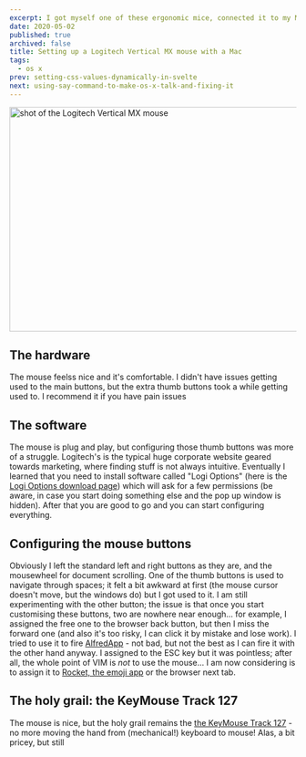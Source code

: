 ```yaml
---
excerpt: I got myself one of these ergonomic mice, connected it to my Mac and configured the extra buttons. I like it
date: 2020-05-02
published: true
archived: false
title: Setting up a Logitech Vertical MX mouse with a Mac
tags:
  - os x
prev: setting-css-values-dynamically-in-svelte
next: using-say-command-to-make-os-x-talk-and-fixing-it
---
```


<a href="https://www.logitech.com/en-us/product/mx-vertical-ergonomic-mouse" title="Logitech product page for the Vertical MX mouse"><img class="intro-image" src="https://www.logitech.com/assets/65520/10/mx-vertical-pdp.jpg" width="700" height="394" alt="shot of the Logitech Vertical MX mouse"></a>

## The hardware

The mouse feelss nice and it's comfortable. I didn't have issues getting used to the main buttons, but the extra thumb buttons took a while getting used to. I recommend it if you have pain issues

## The software

The mouse is plug and play, but configuring those thumb buttons was more of a struggle. Logitech's is the typical huge corporate website geared towards marketing, where finding stuff is not always intuitive. Eventually I learned that you need to install software called "Logi Options" (here is the [Logi Options download page](https://www.logitech.com/en-us/product/options)) which will ask for a few permissions (be aware, in case you start doing something else and the pop up window is hidden). After that you are good to go and you can start configuring everything.

## Configuring the mouse buttons

Obviously I left the standard left and right buttons as they are, and the mousewheel for document scrolling. One of the thumb buttons is used to navigate through spaces; it felt a bit awkward at first (the mouse cursor doesn't move, but the windows do) but I got used to it. I am still experimenting with the other button; the issue is that once you start customising these buttons, two are nowhere near enough... for example, I assigned the free one to the browser back button, but then I miss the forward one (and also it's too risky, I can click it by mistake and lose work). I tried to use it to fire [AlfredApp](<https://en.wikipedia.org/wiki/Alfred_(software)>) - not bad, but not the best as I can fire it with the other hand anyway. I assigned to the ESC key but it was pointless; after all, the whole point of VIM is _not_ to use the mouse... I am now considering is to assign it to [Rocket, the emoji app](https://matthewpalmer.net/rocket/) or the browser next tab.

## The holy grail: the KeyMouse Track 127

The mouse is nice, but the holy grail remains the [the KeyMouse Track 127](https://www.keymouse.com/catalog/keymouse/keymouse-track-125-3d-printed-assembled) - no more moving the hand from (mechanical!) keyboard to mouse! Alas, a bit pricey, but still
